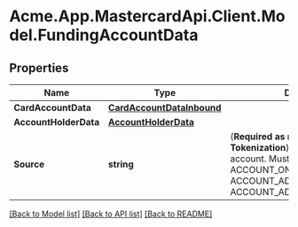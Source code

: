 # Acme.App.MastercardApi.Client.Model.FundingAccountData

## Properties

Name | Type | Description | Notes
------------ | ------------- | ------------- | -------------
**CardAccountData** | [**CardAccountDataInbound**](CardAccountDataInbound.md) |  | [optional] 
**AccountHolderData** | [**AccountHolderData**](AccountHolderData.md) |  | [optional] 
**Source** | **string** | (**Required as minimum for Tokenization**) The source of the account. Must be one of   * ACCOUNT_ON_FILE   * ACCOUNT_ADDED_MANUALLY   * ACCOUNT_ADDED_VIA_APPLICATION  | [optional] 

[[Back to Model list]](../README.md#documentation-for-models) [[Back to API list]](../README.md#documentation-for-api-endpoints) [[Back to README]](../README.md)

